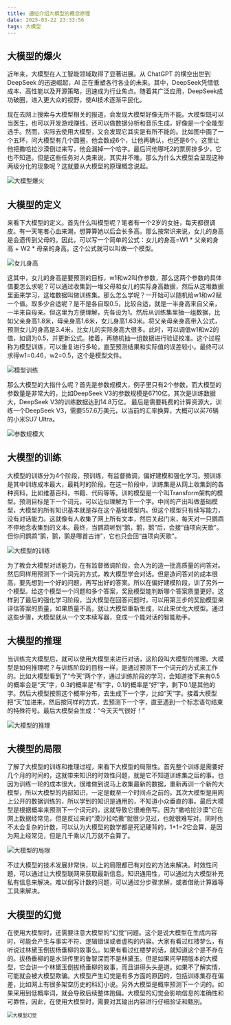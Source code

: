 ```yaml
---
title: 通俗介绍大模型的概念原理
date: 2025-03-22 23:33:56
tags: 大模型
---
```


## 大模型的爆火

近年来，大模型在人工智能领域取得了显著进展。从 ChatGPT 的横空出世到 DeepSeek 的迅速崛起，AI 正在重塑各行各业的未来。其中，DeepSeek凭借低成本、高性能以及开源策略，迅速成为行业焦点。随着其广泛应用，DeepSeek成功破圈，进入更大众的视野，使AI技术逐渐平民化。

现在去网上搜索与大模型相关的报道，会发现大模型好像无所不能。大模型既可以当医生，也可以开发游戏赚钱，还可以做数据分析和音乐生成，好像是一个全能型选手。然而，实际去使用大模型，又会发现它其实是有所不能的。比如图中画了一个五环，问大模型有几个圆圈，他会数成6个，让他再确认，也还是6个。这里让他把撒哈拉沙漠倒过来写，他会漏掉一个哈字。最后问他哪吒2的票房排多少，它也不知道。但是这些任务对人类来说，其实并不难。那么为什么大模型会呈现这种两级分化的现象呢？这就要从大模型的原理概念说起。

![大模型爆火](https://dmrookie-1304531716.cos.ap-guangzhou.myqcloud.com/techblog/imgs/20250323091551228.webp)

## 大模型的定义

来看下大模型的定义。首先什么叫模型呢？笔者有一个2岁的女娃，每天都很调皮。有一天笔者心血来潮，想算算她以后会长多高。那么按常识来说，女儿的身高是会遗传到父母的。因此，可以写一个简单的公式：女儿的身高=W1 * 父亲的身高 + W2 * 母亲的身高。这个公式就可以叫做一个模型。

![女儿身高](https://dmrookie-1304531716.cos.ap-guangzhou.myqcloud.com/techblog/imgs/20250323092907536.webp)

这其中，女儿的身高是要预测的目标，w1和w2叫作参数，那么这两个参数的具体值要怎么求呢？可以通过收集到一堆父母和女儿的实际身高数据，然后从这堆数据里面来学习，这堆数据叫做训练集。那么怎么学呢？一开始可以随机给w1和w2赋一个值。取多少合适呢？是不是各自取0.5，比较合适，就是一半身高来自父亲，一半来自母亲。但这里为方便理解，先各设为1。然后从训练集里抽一组数据，比如父亲身高1.8米，母亲身高1.6米，女儿身高1.63米。将父亲母亲身高带入公式，预测女儿的身高是3.4米，比女儿的实际身高大很多。此时，可以调低w1和w2的值，如调为0.5，并更新公式。接着，再随机抽一组数据进行验证校准。这个过程称为模型训练，可以重复进行多轮，直至预测结果和实际值的误差较小。最终可以求得w1=0.46，w2=0.5，这个是模型文件。

![模型训练](https://dmrookie-1304531716.cos.ap-guangzhou.myqcloud.com/techblog/imgs/20250323154803844.webp)

那么大模型的大指什么呢？首先是参数规模大，例子里只有2个参数，而大模型的参数量是非常大的，比如DeepSeek V3的参数规模是6710亿。其次是训练数据大，DeepSeek V3的训练数据达到14.8万亿。 最后是需要耗费的计算资源大，训练一个DeepSeek V3，需要557.6万美元，以当前的汇率换算，大概可以买76辆的小米SU7 Ultra。

![参数规模大](https://dmrookie-1304531716.cos.ap-guangzhou.myqcloud.com/techblog/imgs/20250323160103744.webp)

## 大模型的训练

大模型的训练分为4个阶段，预训练，有监督微调，偏好建模和强化学习。预训练是其中训练成本最大，最耗时的阶段。在这一阶段中，训练集是从网上收集到的各种资料，比如维基百科，书籍、代码等等。训的模型是一个叫Transform架构的模型。预测目标是下一个词元，可以近似理解为下一个字。中间的产出叫做基础模型，大模型的所有知识基本就是存在这个基础模型内。但这个模型只有续写能力，没有对话能力。这就像有人收集了网上所有文本，然后关起门来，每天对一只鹦鹉不停地念收集到的文本。最终，当鹦鹉听到“鹅，鹅，鹅”后，会接“曲项向天歌”。但你问鹦鹉“鹅，鹅，鹅是哪首古诗”，它也只会回“曲项向天歌”。

![大模型的训练](https://dmrookie-1304531716.cos.ap-guangzhou.myqcloud.com/techblog/imgs/20250323160212273.webp)

为了教会大模型对话能力，在有监督微调阶段，会人为的造一批高质量的问答对。然后同样用预测下一个词元的方式，教大模型学会对话。但是造问答对的成本很高，要先想到一个好的问题，再写出好的答案。所以在偏好建模阶段，训了另外一个模型。给这个模型一个问题和多个答案，奖励模型能判断哪个答案质量更好。这样到了最后的强化学习阶段，当大模型在回答问题时，可以用第三步的奖励模型来评估答案的质量，如果质量不高，就让大模型重新生成，以此来优化大模型。通过这些步骤，大模型就从一个文本续写器，变成一个能对话的智能助手。

## 大模型的推理

当训练完大模型后，就可以使用大模型来进行对话，这阶段叫大模型的推理。大模型是如何推理呢？与训练阶段的目标一样，是通过预测下一个词元的方式来工作的。比如大模型看到了“今天”两个字，通过训练阶段的学习，会知道接下来有0.5的概率会是“天”字，0.3的概率是“有”字，0.1的概率是“好”字，剩下0.1是其他的字。然后大模型按照这个概率分布，去生成下一个字，比如“天”字。接着大模型把“天”加进来，然后按同样的方式，去预测下一个字，直至遇到一个标志语句结束的特殊符号。最后大模型会生成：“今天天气很好！”

![大模型的推理](https://dmrookie-1304531716.cos.ap-guangzhou.myqcloud.com/techblog/imgs/20250324090619467.webp)

## 大模型的局限

了解了大模型的训练和推理过程，来看下大模型的局限性。首先整个训练是需要好几个月的时间的，这就带来知识的时效性问题，就是它不知道训练集之后的事。也因为训练一轮的成本很大，很难做到说马上收集最新的数据，重新再训一个新的大模型，所以大模型的内部知识，一定是截至一个时间点之前的。其次大模型是用网上公开的数据训练的，所以学到的知识是通用的，不知道小众垂直的事。最后大模型是根据概率来预测下一个词元的，这就导致它很难倒写。因为“撒哈拉沙漠”它在网上数据经常见，但是反过来的“漠沙拉哈撒”就很少见过，也就很难写对。同时也不太会复杂的计数，可以认为大模型的数学都是死记硬背的，1+1=2它会算，是因为网上经常见，但是几千乘以几万就不会算了。

![大模型的局限](https://dmrookie-1304531716.cos.ap-guangzhou.myqcloud.com/techblog/imgs/20250324091731524.webp)

不过大模型的技术发展非常快，以上的局限都已有对应的方法来解决。时效性问题，可以通过让大模型联网来获取最新信息。知识通用性，可以通过为大模型补充私有信息来解决。难以倒写计数的问题，可以通过分步骤求解，或者借助计算器等工具来解决。

## 大模型的幻觉

在使用大模型时，还需要注意大模型的“幻觉”问题。这个是说大模型在生成内容时，可能会产生与事实不符、逻辑错误或者虚构的内容。大家有看过红楼梦么，有听说过林黛玉倒拔杨垂柳的故事么。如果有看过红楼梦的话，就知道这个是不存在的。拔杨垂柳的是水浒传里的鲁智深而不是林黛玉。但是如果问早期版本的大模型，它会讲一个林黛玉倒拔杨垂柳的故事，而且讲得头头是道。如果不了解实情，可能就会被大模型欺骗。大模型产生幻觉是有多方面的原因的，包括训练集存在偏差，比如网上有很多架空历史的科幻小说。另外大模型是概率预测下一个词的。如果采用到低概率词，就会导致后续整体跑偏。大模型的幻觉会影响信息的准确性和可靠性，因此，在使用大模型时，需要对其输出内容进行仔细验证和甄别。

<img src="https://dmrookie-1304531716.cos.ap-guangzhou.myqcloud.com/techblog/imgs/20250324093253091.webp" alt="大模型幻觉" style="zoom:80%;" />

